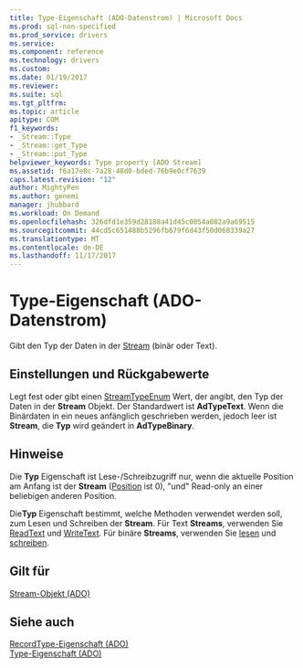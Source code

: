 ```yaml
---
title: Type-Eigenschaft (ADO-Datenstrom) | Microsoft Docs
ms.prod: sql-non-specified
ms.prod_service: drivers
ms.service: 
ms.component: reference
ms.technology: drivers
ms.custom: 
ms.date: 01/19/2017
ms.reviewer: 
ms.suite: sql
ms.tgt_pltfrm: 
ms.topic: article
apitype: COM
f1_keywords:
- _Stream::Type
- _Stream::get_Type
- _Stream::put_Type
helpviewer_keywords: Type property [ADO Stream]
ms.assetid: f6a17e8c-7a28-48d0-bded-76b9e0cf7639
caps.latest.revision: "12"
author: MightyPen
ms.author: genemi
manager: jhubbard
ms.workload: On Demand
ms.openlocfilehash: 326dfd1e359d28188a41d45c0054a082a9a69515
ms.sourcegitcommit: 44cd5c651488b5296fb679f6d43f50d068339a27
ms.translationtype: MT
ms.contentlocale: de-DE
ms.lasthandoff: 11/17/2017
---
```

# <a name="type-property-ado-stream"></a>Type-Eigenschaft (ADO-Datenstrom)
Gibt den Typ der Daten in der [Stream](../../../ado/reference/ado-api/stream-object-ado.md) (binär oder Text).  
  
## <a name="settings-and-return-values"></a>Einstellungen und Rückgabewerte  
 Legt fest oder gibt einen [StreamTypeEnum](../../../ado/reference/ado-api/streamtypeenum.md) Wert, der angibt, den Typ der Daten in der **Stream** Objekt. Der Standardwert ist **AdTypeText**. Wenn die Binärdaten in ein neues anfänglich geschrieben werden, jedoch leer ist **Stream**, die **Typ** wird geändert in **AdTypeBinary**.  
  
## <a name="remarks"></a>Hinweise  
 Die **Typ** Eigenschaft ist Lese-/Schreibzugriff nur, wenn die aktuelle Position am Anfang ist der **Stream** ([Position](../../../ado/reference/ado-api/position-property-ado.md) ist 0), "und" Read-only an einer beliebigen anderen Position.  
  
 Die**Typ** Eigenschaft bestimmt, welche Methoden verwendet werden soll, zum Lesen und Schreiben der **Stream**. Für Text **Streams**, verwenden Sie [ReadText](../../../ado/reference/ado-api/readtext-method.md) und [WriteText](../../../ado/reference/ado-api/writetext-method.md). Für binäre **Streams**, verwenden Sie [lesen](../../../ado/reference/ado-api/read-method.md) und [schreiben](../../../ado/reference/ado-api/write-method.md).  
  
## <a name="applies-to"></a>Gilt für  
 [Stream-Objekt (ADO)](../../../ado/reference/ado-api/stream-object-ado.md)  
  
## <a name="see-also"></a>Siehe auch  
 [RecordType-Eigenschaft (ADO)](../../../ado/reference/ado-api/recordtype-property-ado.md)   
 [Type-Eigenschaft (ADO)](../../../ado/reference/ado-api/type-property-ado.md)
